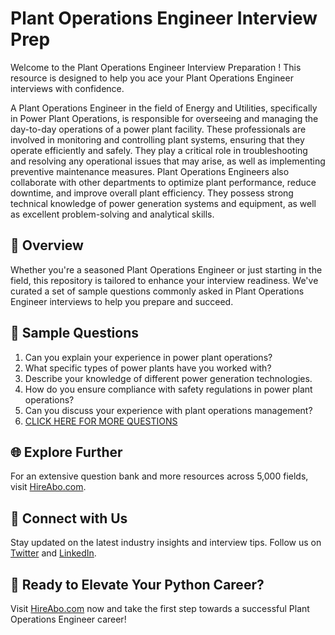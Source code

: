 # Plant Operations Engineer Interview Prep

Welcome to the Plant Operations Engineer Interview Preparation ! This resource is designed to help you ace your Plant Operations Engineer interviews with confidence.

A Plant Operations Engineer in the field of Energy and Utilities, specifically in Power Plant Operations, is responsible for overseeing and managing the day-to-day operations of a power plant facility. These professionals are involved in monitoring and controlling plant systems, ensuring that they operate efficiently and safely. They play a critical role in troubleshooting and resolving any operational issues that may arise, as well as implementing preventive maintenance measures. Plant Operations Engineers also collaborate with other departments to optimize plant performance, reduce downtime, and improve overall plant efficiency. They possess strong technical knowledge of power generation systems and equipment, as well as excellent problem-solving and analytical skills.

## 🚀 Overview

Whether you're a seasoned Plant Operations Engineer or just starting in the field, this repository is tailored to enhance your interview readiness. We've curated a set of sample questions commonly asked in Plant Operations Engineer interviews to help you prepare and succeed.

## 📝 Sample Questions

1. Can you explain your experience in power plant operations?
2. What specific types of power plants have you worked with?
3. Describe your knowledge of different power generation technologies.
4. How do you ensure compliance with safety regulations in power plant operations?
5. Can you discuss your experience with plant operations management?
6. [CLICK HERE FOR MORE QUESTIONS](https://hireabo.com/job/20_4_4/Plant%20Operations%20Engineer)

## 🌐 Explore Further

For an extensive question bank and more resources across 5,000 fields, visit [HireAbo.com](https://www.hireabo.com).

## 📱 Connect with Us

Stay updated on the latest industry insights and interview tips. Follow us on [Twitter](https://twitter.com/hireabo) and [LinkedIn](https://www.linkedin.com/in/hire-abo-3609972a8/).

## 🚀 Ready to Elevate Your Python Career?

Visit [HireAbo.com](https://www.hireabo.com) now and take the first step towards a successful Plant Operations Engineer career!